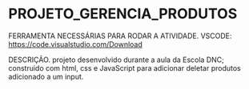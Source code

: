 # PROJETO_GERENCIA_PRODUTOS

FERRAMENTA NECESSÁRIAS PARA RODAR A ATIVIDADE.
VSCODE: https://code.visualstudio.com/Download

DESCRIÇÃO.
projeto desenvolvido durante a aula da Escola DNC; construido com html, css e JavaScript para adicionar deletar produtos adicionado a um input.
